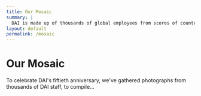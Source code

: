 ```yaml
---
title: Our Mosaic
summary: |
  DAI is made up of thousands of global employees from scores of countries. What better way to celebrate our company's diversity, talent, and passion than with all our smiling faces?
layout: default
permalink: /mosaic
--- 
```


# Our Mosaic

To celebrate DAI's fiftieth anniversary, we've gathered photographs from thousands of DAI staff, to compile...

